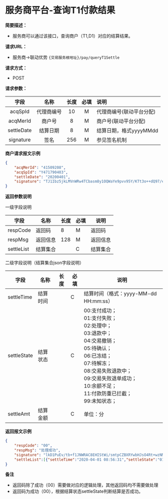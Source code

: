 # 服务商平台-查询T1付款结果

**简要描述：** 
- 服务商可以通过该接口，查询商户（T1,D1）对应的结算结果。

**请求URL：** 
- 服务商->联动优势
`{交易服务根地址}/pay/queryT1Settle`

**请求方式：**
- POST 

**请求参数：** 

|	字段	 |	名称	  |	长度  	|	必填  	|	说明	  |
|:--------:|:--------:|:--------:|:--------:|:--------|
|	acqSpId	|	代理商编号	|	10	|	M	|	代理商编号(联动平台分配)	|
|	acqMerId	|	商户号	|	8	|	M	|	商户号(联动平台分配)	|
|	settleDate	|	结算日期	|	8	|	M	|	结算日期，格式yyyyMMdd	  |
|	signature	|	签名	|	256	|	M	|	参见签名机制	|

 **商户请求报文示例**

```json
{
	"acqMerId": "41509208",
	"acqSpId": "Y471790403",
	"settleDate": "20200401",
	"signature": "TJ1Ibz5jkLMVnWRw4TCbasm8y1OQWaYe9pvv95Y/KTt3o++dQ97/eimWkHin8yUsZtHbzNGkT7l0tZCZ0EY/oBBRzftp6qPGa0kSj/vVrq/sfUJccgfwpSwuhdW1Zwiy/M/hudtTc4u3taeTjekYwnuZSpEnvGPXF4GNhFFPT4o="
}
```

 **返回参数说明** 
 
 一级字段说明

|	字段	|	名称	|	长度	|	必填	|	说明	|
|--------|--------|--------|--------|--------|
|	respCode	|	返回码	|	8	|	M	|	返回码	|
|	respMsg	|	返回信息	|	128	|	M	|	返回信息	|
|	settleList	|	结算集合	|		|	C	|	结算集合	|

二级字段说明（结算集合json字段说明）

| 字段        | 名称             | 长度 | 必填 | 说明           |
| ----------- | ---------------- | ---- | ---- | -------------- |
| settleTime   | 结算时间 |      | C    | 结算时间（格式：yyyy-MM-dd HH:mm:ss） |
| settleState   | 结算状态 |      | C    | 00:支付成功；<br>01:支付失败；<br>02:处理中；<br>03:退款中；<br>04:交易撤销；<br>05:待确认；<br>06:已冻结；<br>07:待解冻；<br>08:交易失败退款中；<br>09:交易失败退单成功；<br>10:余额不足；<br>11:付款防重已拦截；<br>99:未知状态； |
| settleAmt | 结算金额   |      | C    |       单位：分         |

 **返回报文示例**

```json
{
    "respCode": "00",
    "respMsg": "处理成功",
    "signature": "lkD1PuEv/tb+f1JNWRAC8EHIStWi/smtpCZBXRYwbHJsO4Rt+wzNMtal4apAqvQqH8hVgJLJF7OxLby4pwTdfcbAfuOJQ8MR4K8oWoBXkeLIFKQJhSda3qqxHtZBVz5d0OGsqxgdNs0oSIC44W5Ep2TXkTGcopDfi8K+mi2v5es=",
    "settleList":[{"settleTime":"2020-04-01 08:56:31","settleState":"01","settleAmt":"100"},{"settleTime":"2020-04-01 09:01:29","settleState":"01","settleAmt":"100"}]
}
```



**备注** 

- 返回码除了成功（00）需要做对应的逻辑处理，其他返回码均不需要做处理
- 返回码为成功（00），根据结算状态settleState判断结算是否成功。

